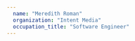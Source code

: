 ```yaml
---
  name: "Meredith Roman"
  organization: "Intent Media"
  occupation_title: "Software Engineer"
---
```

